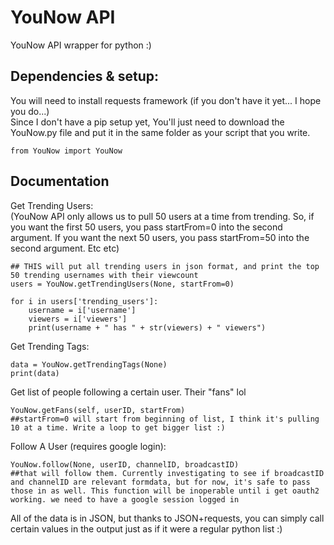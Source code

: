 # YouNow API  
  
YouNow API wrapper for python :)  
## Dependencies & setup:  
You will need to install requests framework (if you don't have it yet... I hope you do...)  
Since I don't have a pip setup yet, You'll just need to download the YouNow.py file and put it in the same folder as your script that you write. 
```
from YouNow import YouNow
```
  
## Documentation  
  
Get Trending Users:  
(YouNow API only allows us to pull 50 users at a time from trending. So, if you want the first 50 users, you pass startFrom=0 into the second argument. If you want the next 50 users, you pass startFrom=50 into the second argument. Etc etc)  
```
## THIS will put all trending users in json format, and print the top 50 trending usernames with their viewcount
users = YouNow.getTrendingUsers(None, startFrom=0)

for i in users['trending_users']:
    username = i['username']
    viewers = i['viewers']
    print(username + " has " + str(viewers) + " viewers")
```  
  
Get Trending Tags:  
```  
data = YouNow.getTrendingTags(None) 
print(data)  
```   
Get list of people following a certain user. Their "fans" lol  
```
YouNow.getFans(self, userID, startFrom)
##startFrom=0 will start from beginning of list, I think it's pulling 10 at a time. Write a loop to get bigger list :)
```  
    
Follow A User (requires google login):
```
YouNow.follow(None, userID, channelID, broadcastID)
##that will follow them. Currently investigating to see if broadcastID and channelID are relevant formdata, but for now, it's safe to pass those in as well. This function will be inoperable until i get oauth2 working. we need to have a google session logged in
```  
All of the data is in JSON, but thanks to JSON+requests, you can simply call certain values in the output just as if it were a regular python list :)
